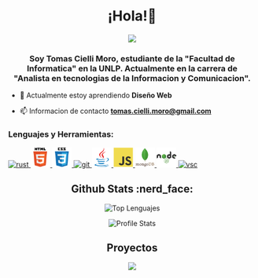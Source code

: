<h1 align="center">¡Hola!👋</h1>
<p align="center">
  <img align="center" src="https://media.tenor.com/yRSnf6wABQ4AAAAj/pato-duck.gif"/>
</p>
<h3 align="center">Soy Tomas Cielli Moro, estudiante de la "Facultad de Informatica" en la UNLP. Actualmente en la carrera de "Analista en tecnologias de la Informacion y Comunicacion".</h3>

- 🌱 Actualmente estoy aprendiendo <strong>Diseño Web</strong>

- 📫 Informacion de contacto <strong>tomas.cielli.moro@gmail.com</strong>


<h3 align="left">Lenguajes y Herramientas:</h3>
<p align="left"> 
<a href="https://www.rust-lang.org/" target="_blank" rel="noreferrer"> <img src="https://www.vectorlogo.zone/logos/rust-lang/rust-lang-icon.svg" alt="rust" width="40" height="40"/> </a> <a href="https://www.w3.org/html/" target="_blank" rel="noreferrer"> <img src="https://raw.githubusercontent.com/devicons/devicon/master/icons/html5/html5-original-wordmark.svg" alt="html5" width="40" height="40"/> </a><a href="https://www.w3schools.com/css/" target="_blank" rel="noreferrer"> <img src="https://raw.githubusercontent.com/devicons/devicon/master/icons/css3/css3-original-wordmark.svg" alt="css3" width="40" height="40"/><a href="https://git-scm.com/" target="_blank" rel="noreferrer"> <img src="https://www.vectorlogo.zone/logos/git-scm/git-scm-icon.svg" alt="git" width="40" height="40"/> </a> <a href="https://www.java.com" target="_blank" rel="noreferrer"> <img src="https://raw.githubusercontent.com/devicons/devicon/master/icons/java/java-original.svg" alt="java" width="40" height="40"/> </a> <a href="https://developer.mozilla.org/en-US/docs/Web/JavaScript" target="_blank" rel="noreferrer"> <img src="https://raw.githubusercontent.com/devicons/devicon/master/icons/javascript/javascript-original.svg" alt="javascript" width="40" height="40"/> </a> <a href="https://www.mongodb.com/" target="_blank" rel="noreferrer"> <img src="https://raw.githubusercontent.com/devicons/devicon/master/icons/mongodb/mongodb-original-wordmark.svg" alt="mongodb" width="40" height="40"/> </a> <a href="https://nodejs.org" target="_blank" rel="noreferrer"> <img src="https://raw.githubusercontent.com/devicons/devicon/master/icons/nodejs/nodejs-original-wordmark.svg" alt="nodejs" width="40" height="40"/> </a> <a href="https://code.visualstudio.com/" target="_blank" rel="noreferrer"> <img src="https://www.vectorlogo.zone/logos/visualstudio_code/visualstudio_code-icon.svg" alt="vsc" width="40" height="40"/> </a> </p>

<h2 align="center">Github Stats :nerd_face:</h2>

<p align="center" height="100px" ><img src="https://github-readme-stats.vercel.app/api/top-langs/?username=TomasCielli&langs_count=10&theme=dark&layout=compact" alt="Top Lenguajes" /></p>

<p align="center" height="100px" ><img src="https://github-readme-stats.vercel.app/api?username=TomasCielli&show_icons=true&theme=dark" alt="Profile Stats" /></p>

<h2 align="center">Proyectos</h2>

<div align="center">
    <a href="https://github.com/TomasCielli/Marketplace_Descentralizado">
      <img height="100px" src="https://github-readme-stats.vercel.app/api/pin/?username=TomasCielli&repo=Marketplace_Descentralizado&theme=dark" />
    </a>  
    
 </div>
